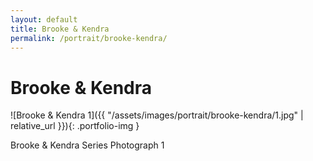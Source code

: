 ```yaml
---
layout: default
title: Brooke & Kendra
permalink: /portrait/brooke-kendra/
---
```


# Brooke & Kendra

![Brooke & Kendra 1]({{ "/assets/images/portrait/brooke-kendra/1.jpg" | relative_url }}){: .portfolio-img }
<p class="caption">Brooke & Kendra Series Photograph 1</p>